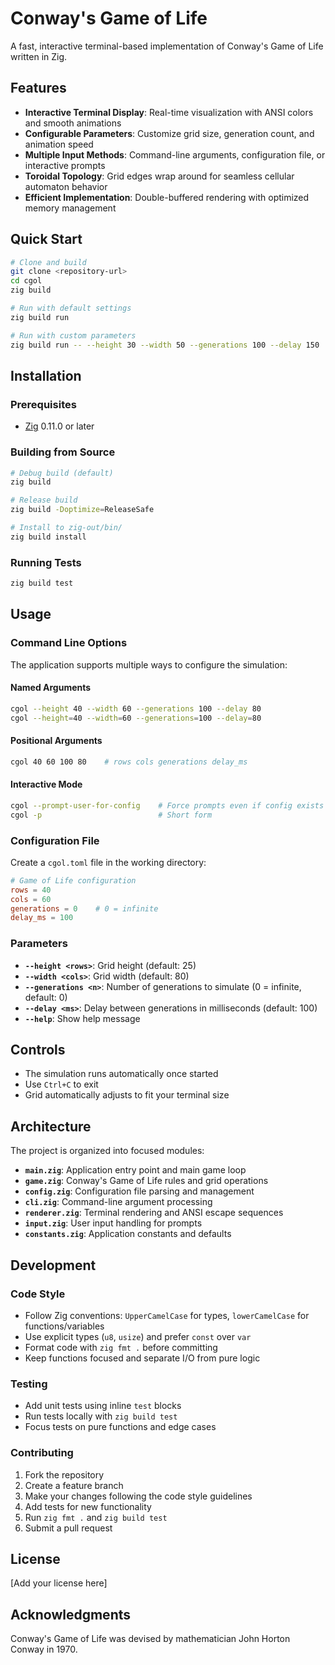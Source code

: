 # Conway's Game of Life

A fast, interactive terminal-based implementation of Conway's Game of Life written in Zig.

## Features

- **Interactive Terminal Display**: Real-time visualization with ANSI colors and smooth animations
- **Configurable Parameters**: Customize grid size, generation count, and animation speed
- **Multiple Input Methods**: Command-line arguments, configuration file, or interactive prompts
- **Toroidal Topology**: Grid edges wrap around for seamless cellular automaton behavior
- **Efficient Implementation**: Double-buffered rendering with optimized memory management

## Quick Start

```bash
# Clone and build
git clone <repository-url>
cd cgol
zig build

# Run with default settings
zig build run

# Run with custom parameters
zig build run -- --height 30 --width 50 --generations 100 --delay 150
```

## Installation

### Prerequisites
- [Zig](https://ziglang.org/download/) 0.11.0 or later

### Building from Source

```bash
# Debug build (default)
zig build

# Release build
zig build -Doptimize=ReleaseSafe

# Install to zig-out/bin/
zig build install
```

### Running Tests

```bash
zig build test
```

## Usage

### Command Line Options

The application supports multiple ways to configure the simulation:

#### Named Arguments
```bash
cgol --height 40 --width 60 --generations 100 --delay 80
cgol --height=40 --width=60 --generations=100 --delay=80
```

#### Positional Arguments
```bash
cgol 40 60 100 80    # rows cols generations delay_ms
```

#### Interactive Mode
```bash
cgol --prompt-user-for-config    # Force prompts even if config exists
cgol -p                          # Short form
```

### Configuration File

Create a `cgol.toml` file in the working directory:

```toml
# Game of Life configuration
rows = 40
cols = 60
generations = 0    # 0 = infinite
delay_ms = 100
```

### Parameters

- **`--height <rows>`**: Grid height (default: 25)
- **`--width <cols>`**: Grid width (default: 80)
- **`--generations <n>`**: Number of generations to simulate (0 = infinite, default: 0)
- **`--delay <ms>`**: Delay between generations in milliseconds (default: 100)
- **`--help`**: Show help message

## Controls

- The simulation runs automatically once started
- Use `Ctrl+C` to exit
- Grid automatically adjusts to fit your terminal size

## Architecture

The project is organized into focused modules:

- **`main.zig`**: Application entry point and main game loop
- **`game.zig`**: Conway's Game of Life rules and grid operations
- **`config.zig`**: Configuration file parsing and management
- **`cli.zig`**: Command-line argument processing
- **`renderer.zig`**: Terminal rendering and ANSI escape sequences
- **`input.zig`**: User input handling for prompts
- **`constants.zig`**: Application constants and defaults

## Development

### Code Style

- Follow Zig conventions: `UpperCamelCase` for types, `lowerCamelCase` for functions/variables
- Use explicit types (`u8`, `usize`) and prefer `const` over `var`
- Format code with `zig fmt .` before committing
- Keep functions focused and separate I/O from pure logic

### Testing

- Add unit tests using inline `test` blocks
- Run tests locally with `zig build test`
- Focus tests on pure functions and edge cases

### Contributing

1. Fork the repository
2. Create a feature branch
3. Make your changes following the code style guidelines
4. Add tests for new functionality
5. Run `zig fmt .` and `zig build test`
6. Submit a pull request

## License

[Add your license here]

## Acknowledgments

Conway's Game of Life was devised by mathematician John Horton Conway in 1970.